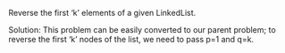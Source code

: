 Reverse the first ‘k’ elements of a given LinkedList.

Solution: This problem can be easily converted to our parent problem;
to reverse the first ‘k’ nodes of the list, we need to pass p=1 and q=k.